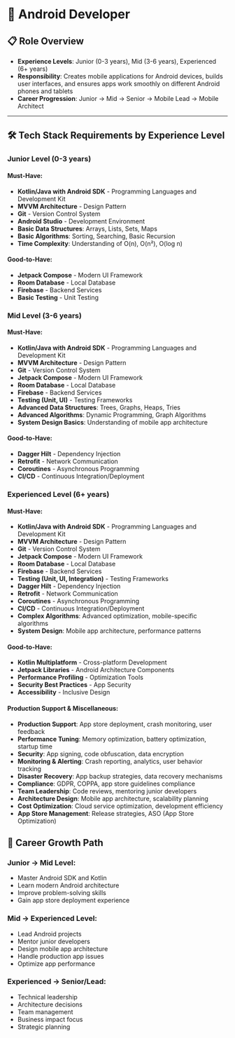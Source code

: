 # 🤖 Android Developer

## 📋 Role Overview
- **Experience Levels**: Junior (0-3 years), Mid (3-6 years), Experienced (6+ years)
- **Responsibility**: Creates mobile applications for Android devices, builds user interfaces, and ensures apps work smoothly on different Android phones and tablets
- **Career Progression**: Junior → Mid → Senior → Mobile Lead → Mobile Architect

---

## 🛠️ Tech Stack Requirements by Experience Level

### **Junior Level (0-3 years)**

#### **Must-Have:**
- **Kotlin/Java with Android SDK** - Programming Languages and Development Kit
- **MVVM Architecture** - Design Pattern
- **Git** - Version Control System
- **Android Studio** - Development Environment
- **Basic Data Structures**: Arrays, Lists, Sets, Maps
- **Basic Algorithms**: Sorting, Searching, Basic Recursion
- **Time Complexity**: Understanding of O(n), O(n²), O(log n)

#### **Good-to-Have:**
- **Jetpack Compose** - Modern UI Framework
- **Room Database** - Local Database
- **Firebase** - Backend Services
- **Basic Testing** - Unit Testing

### **Mid Level (3-6 years)**

#### **Must-Have:**
- **Kotlin/Java with Android SDK** - Programming Languages and Development Kit
- **MVVM Architecture** - Design Pattern
- **Git** - Version Control System
- **Jetpack Compose** - Modern UI Framework
- **Room Database** - Local Database
- **Firebase** - Backend Services
- **Testing (Unit, UI)** - Testing Frameworks
- **Advanced Data Structures**: Trees, Graphs, Heaps, Tries
- **Advanced Algorithms**: Dynamic Programming, Graph Algorithms
- **System Design Basics**: Understanding of mobile app architecture

#### **Good-to-Have:**
- **Dagger Hilt** - Dependency Injection
- **Retrofit** - Network Communication
- **Coroutines** - Asynchronous Programming
- **CI/CD** - Continuous Integration/Deployment

### **Experienced Level (6+ years)**

#### **Must-Have:**
- **Kotlin/Java with Android SDK** - Programming Languages and Development Kit
- **MVVM Architecture** - Design Pattern
- **Git** - Version Control System
- **Jetpack Compose** - Modern UI Framework
- **Room Database** - Local Database
- **Firebase** - Backend Services
- **Testing (Unit, UI, Integration)** - Testing Frameworks
- **Dagger Hilt** - Dependency Injection
- **Retrofit** - Network Communication
- **Coroutines** - Asynchronous Programming
- **CI/CD** - Continuous Integration/Deployment
- **Complex Algorithms**: Advanced optimization, mobile-specific algorithms
- **System Design**: Mobile app architecture, performance patterns

#### **Good-to-Have:**
- **Kotlin Multiplatform** - Cross-platform Development
- **Jetpack Libraries** - Android Architecture Components
- **Performance Profiling** - Optimization Tools
- **Security Best Practices** - App Security
- **Accessibility** - Inclusive Design

#### **Production Support & Miscellaneous:**
- **Production Support**: App store deployment, crash monitoring, user feedback
- **Performance Tuning**: Memory optimization, battery optimization, startup time
- **Security**: App signing, code obfuscation, data encryption
- **Monitoring & Alerting**: Crash reporting, analytics, user behavior tracking
- **Disaster Recovery**: App backup strategies, data recovery mechanisms
- **Compliance**: GDPR, COPPA, app store guidelines compliance
- **Team Leadership**: Code reviews, mentoring junior developers
- **Architecture Design**: Mobile app architecture, scalability planning
- **Cost Optimization**: Cloud service optimization, development efficiency
- **App Store Management**: Release strategies, ASO (App Store Optimization)

## 🚀 Career Growth Path

### **Junior → Mid Level:**
- Master Android SDK and Kotlin
- Learn modern Android architecture
- Improve problem-solving skills
- Gain app store deployment experience

### **Mid → Experienced Level:**
- Lead Android projects
- Mentor junior developers
- Design mobile app architecture
- Handle production app issues
- Optimize app performance

### **Experienced → Senior/Lead:**
- Technical leadership
- Architecture decisions
- Team management
- Business impact focus
- Strategic planning
